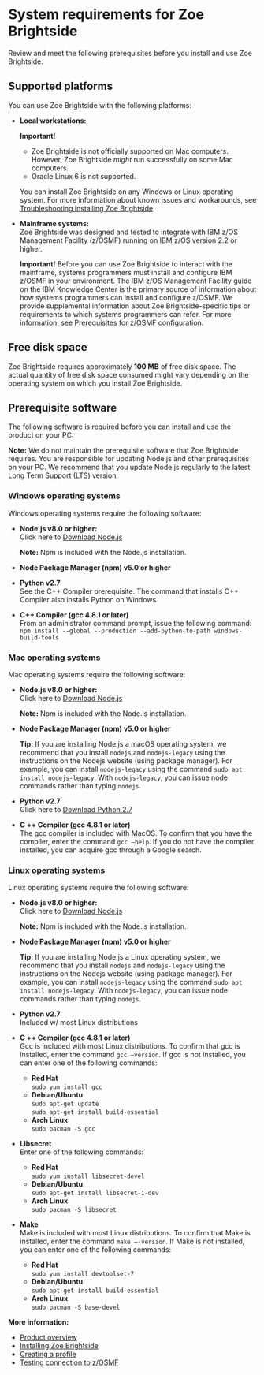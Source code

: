 # System requirements for Zoe Brightside
Review and meet the following prerequisites before you install and
use Zoe Brightside:

## Supported platforms

You can use Zoe Brightside with the following platforms:

  - **Local workstations:**
    
    **Important!**
   
    - Zoe Brightside is not officially supported on Mac computers. However, Zoe Brightside *might* run successfully on some Mac computers.
    - Oracle Linux 6 is not supported. 

    You can install Zoe Brightside on any Windows or Linux operating system. For more information about known
    issues and workarounds, see [Troubleshooting installing Zoe Brightside](cli-troubleshootinginstallingcli.nd).

  - **Mainframe systems:**   
    Zoe Brightside was designed and tested to integrate with IBM z/OS Management Facility (z/OSMF) running on IBM z/OS version 2.2 or higher.

    **Important\!** Before you can use Zoe Brightside to interact with the mainframe, systems programmers must install and configure IBM z/OSMF in your environment. The IBM z/OS Management Facility guide on the IBM Knowledge Center is the primary source of information about how systems programmers can install and configure z/OSMF. We provide supplemental information about Zoe Brightside-specific tips or requirements to which systems programmers can refer. For more
    information, see [Prerequisites for z/OSMF configuration](prezosmf.md).

## Free disk space

Zoe Brightside requires approximately **100 MB** of free disk space. The actual quantity of free disk space consumed might vary
depending on the operating system on which you install Zoe Brightside.

## Prerequisite software
The following software is required before you can install and use the product on your PC: 

**Note:** We do not maintain the prerequisite software that Zoe Brightside requires. You are responsible for updating Node.js and other prerequisites on your PC. We recommend that you update Node.js regularly to the latest Long Term Support (LTS) version.

### Windows operating systems
Windows operating systems require the following software:

- **Node.js v8.0 or higher:**   
  Click here to [Download Node.js](https://nodejs.org/en/download/)       

  **Note:** Npm is included with the Node.js installation.

- **Node Package Manager (npm) v5.0 or higher**

- **Python v2.7**   
  See the C++ Compiler prerequisite. The command that installs C++ Compiler also installs Python on Windows.

- **C++ Compiler (gcc 4.8.1 or later)**  
  From an administrator command prompt, issue the following command:  
  ``npm install --global --production --add-python-to-path windows-build-tools``

### Mac operating systems
 Mac operating systems require the following software:

- **Node.js v8.0 or higher:**   
  Click here to [Download Node.js](https://nodejs.org/en/download/)  

  **Note:** Npm is included with the Node.js installation.

- **Node Package Manager (npm) v5.0 or higher**   

  **Tip:** If you are installing Node.js a macOS operating system, we recommend that you install `nodejs` and `nodejs-legacy` using the instructions on the Nodejs website (using package manager). For example, you can install `nodejs-legacy` using the command `sudo apt install nodejs-legacy`. With `nodejs-legacy`, you can issue node commands rather than typing `nodejs`.

- **Python v2.7**  
  Click here to [Download Python 2.7](https://www.python.org/download/releases/2.7/)

- **C ++ Compiler (gcc 4.8.1 or later)**  
  The gcc compiler is included with MacOS. To confirm that you have the compiler, enter the command `gcc –help`. If you do not have the compiler installed, you can acquire gcc through a Google search.

### Linux operating systems
Linux  operating systems require the following software:

- **Node.js v8.0 or higher:**   
  Click here to [Download Node.js](https://nodejs.org/en/download/)  

  **Note:** Npm is included with the Node.js installation.

- **Node Package Manager (npm) v5.0 or higher**   

  **Tip:** If you are installing Node.js a Linux operating system, we recommend that you install `nodejs` and `nodejs-legacy` using the instructions on the Nodejs website (using package manager). For example, you can install `nodejs-legacy` using the command `sudo apt install nodejs-legacy`. With `nodejs-legacy`, you can issue node commands rather than typing `nodejs`.

- **Python v2.7**  
  Included w/ most Linux distributions

- **C ++ Compiler (gcc 4.8.1 or later)**  
  Gcc is included with most Linux distributions. To confirm that gcc is installed, enter the command `gcc –version`. If gcc is not installed, you can enter one of the following commands:

  - **Red Hat**  
    `sudo yum install gcc`
  - **Debian/Ubuntu**  
    `sudo apt-get update`  
    `sudo apt-get install build-essential`
  - **Arch Linux**  
    `sudo pacman -S gcc`

- **Libsecret**  
  Enter one of the following commands:
  - **Red Hat**  
    `sudo yum install libsecret-devel`
  - **Debian/Ubuntu**  
    `sudo apt-get install libsecret-1-dev`
  - **Arch Linux**  
    `sudo pacman -S libsecret`

- **Make**  
  Make is included with most Linux distributions. To confirm that Make is installed, enter the command `make –-version`. If Make is not installed, you can enter one of the following commands:

  - **Red Hat**  
    `sudo yum install devtoolset-7`
  - **Debian/Ubuntu**  
    `sudo apt-get install build-essential`
  - **Arch Linux**  
    `sudo pacman -S base-devel`

**More information:**

  - [Product overview](cli-releasenotes.md)
  - [Installing Zoe Brightside](cli-installcli.md)
  - [Creating a profile](cli-createaprofile.md)
  - [Testing connection to z/OSMF](cli-validateInstallation.md)
